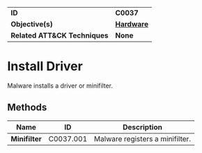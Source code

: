 
<table>
<tr>
<td><b>ID</b></td>
<td><b>C0037</b></td>
</tr>
<tr>
<td><b>Objective(s)</b></td>
<td><b><a href="../hardware">Hardware</a></b></td>
</tr>
<tr>
<td><b>Related ATT&CK Techniques</b></td>
<td><b>None</b></td>
</tr>
</table>


Install Driver
==============
Malware installs a driver or minifilter.

Methods
-------
|Name|ID|Description|
|---|---|---|
|**Minifilter**|C0037.001|Malware registers a minifilter.|